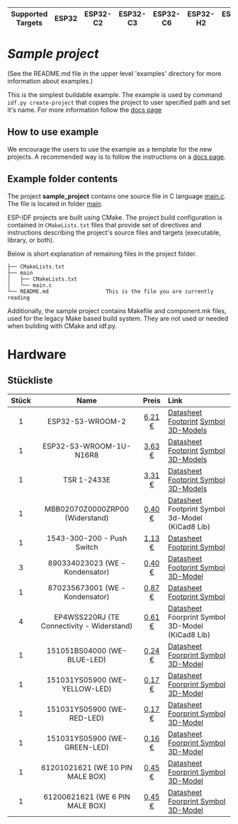 | Supported Targets | ESP32 | ESP32-C2 | ESP32-C3 | ESP32-C6 | ESP32-H2 | ESP32-S2 | ESP32-S3 |
| ----------------- | ----- | -------- | -------- | -------- | -------- | -------- | -------- |

# _Sample project_

(See the README.md file in the upper level 'examples' directory for more information about examples.)

This is the simplest buildable example. The example is used by command `idf.py create-project`
that copies the project to user specified path and set it's name. For more information follow the [docs page](https://docs.espressif.com/projects/esp-idf/en/latest/api-guides/build-system.html#start-a-new-project)



## How to use example
We encourage the users to use the example as a template for the new projects.
A recommended way is to follow the instructions on a [docs page](https://docs.espressif.com/projects/esp-idf/en/latest/api-guides/build-system.html#start-a-new-project).

## Example folder contents

The project **sample_project** contains one source file in C language [main.c](main/main.c). The file is located in folder [main](main).

ESP-IDF projects are built using CMake. The project build configuration is contained in `CMakeLists.txt`
files that provide set of directives and instructions describing the project's source files and targets
(executable, library, or both). 

Below is short explanation of remaining files in the project folder.

```
├── CMakeLists.txt
├── main
│   ├── CMakeLists.txt
│   └── main.c
└── README.md                  This is the file you are currently reading
```
Additionally, the sample project contains Makefile and component.mk files, used for the legacy Make based build system. 
They are not used or needed when building with CMake and idf.py.

# Hardware

## Stückliste
| Stück | Name | Preis | Link |
| :---: | :---: | :---: | :--- |
| 1 | ESP32-S3-WROOM-2 | [6,21 €](https://www.mouser.de/ProductDetail/Espressif-Systems/ESP32-S3-WROOM-2-N32R8V?qs=sGAEpiMZZMu3sxpa5v1qrkR%2F6t0IkXq8%2Fwfpzku%252BThM%3D) | [Datasheet](https://www.mouser.de/datasheet/2/891/esp32_s3_wroom_2_datasheet_en-2902185.pdf)   [Footprint](https://github.com/espressif/kicad-libraries/blob/main/footprints/Espressif.pretty/ESP32-S3-WROOM-1.kicad_mod) [Symbol](https://github.com/espressif/kicad-libraries/tree/main/symbols) [3D-Models](https://www.snapeda.com/parts/ESP32-S3-WROOM-2-N32R8V/Espressif%20Systems/view-part/?ref=search&t=esp32-s3-wroom-2)
| 1 | ESP32-S3-WROOM-1U-N16R8 | [3,63 €](https://www.mouser.de/ProductDetail/Espressif-Systems/ESP32-S3-WROOM-1U-N16R8?qs=Li%252BoUPsLEns6V0Pr5KRJtw%3D%3D) | [Datasheet](https://www.mouser.de/datasheet/2/891/esp32_s3_wroom_1_wroom_1u_datasheet_en-2930317.pdf)   [Footprint](https://github.com/espressif/kicad-libraries/blob/main/footprints/Espressif.pretty/ESP32-S3-WROOM-1.kicad_mod) [Symbol](https://github.com/espressif/kicad-libraries/tree/main/symbols) [3D-Models](https://www.snapeda.com/parts/ESP32-S3-WROOM-2-N32R8V/Espressif%20Systems/view-part/?ref=search&t=esp32-s3-wroom-2)
| 1 | TSR 1-2433E | [3,31 €](https://www.reichelt.com/dk/en/shop/product/dc_dc_converter_tsr_1e_1_a_6-36_3_3_vdc_sil-3-288646?PROVID=2788&gad_source=1&gclid=Cj0KCQjwu-63BhC9ARIsAMMTLXQah1hD_9dkKNU3fR1BPLRpt7zMLCJ1lF65J9EvhKjII7mxAZm5eI4aAiu6EALw_wcB) | [Datasheet](https://cdn-reichelt.de/documents/datenblatt/C700/TSR1-2433E_DB_EN.pdf) [Footprint Symbol](https://www.snapeda.com/parts/TSR%201-2433E/Traco%20Power/view-part/?welcome=home&ref=search&t=tsr1-2433) [3D-Models](https://www.snapeda.com/parts/TSR%201-2433E/Traco%20Power/view-part/?welcome=home&ref=search&t=tsr1-2433)
| 1 | MBB02070Z0000ZRP00 (Widerstand) | [0,40 €](https://www.mouser.de/ProductDetail/Vishay-Beyschlag/MBB02070Z0000ZRP00?qs=sGAEpiMZZMtlubZbdhIBIACtXsCE%2Fl4kMnYGM9CYwD0%3D) | [Datasheet](https://www.vishay.com/docs/28766/mbxsma.pdf) Footprint Symbol 3d-Model (KiCad8 Lib)
| 1 | 1543-300-200 - Push Switch | [1,13 €](https://www.mouser.de/ProductDetail/Bourns/1543-650-149?qs=2f2kQrcl%2FoiIszYh%252BBIYwA%3D%3D) | [Datasheet](https://www.mouser.de/datasheet/2/54/1543-55078.pdf) [Footprint Symbol](https://www.snapeda.com/parts/1543-650-149/Bourns/view-part/?ref=search&t=1543-650-149) 
| 3 | 890334023023 (WE - Kondensator) | [0,40 €](https://www.mouser.de/ProductDetail/Wurth-Elektronik/890334023023?qs=sGAEpiMZZMsh%252B1woXyUXjw135FJCisgx62221Dnepso%3D) | [Datasheet](https://www.we-online.com/components/products/datasheet/890334023023.pdf) [Footprint Symbol 3D-Model](https://www.snapeda.com/parts/890334023023/W%C3%BCrth%20Elektronik/view-part/?ref=search&t=890334023023)
| 1 | 870235673001 (WE - Kondensator) | [0,87 €](https://www.we-online.com/components/products/datasheet/870235673001.pdf) | [Datasheet](https://www.we-online.com/components/products/datasheet/870235673001.pdf) [Footprint Symbol](https://www.snapeda.com/parts/870235673001/W%C3%BCrth%20Elektronik/view-part/?ref=search&t=870235673001)
| 4 | EP4WSS220RJ (TE Connectivity - Widerstand) | [0,61 €](https://www.mouser.de/ProductDetail/TE-Connectivity-Neohm/EP4WSS220RJ?qs=HoCaDK9Nz5ea25zidrpq7Q%3D%3D) | [Datasheet](https://www.mouser.de/datasheet/2/418/9/ENG_CD_2176613_BA1-3367918.pdf) Foorprint Symbol 3D-Model (KiCad8 Lib)
| 1 | 151051BS04000 (WE-BLUE-LED) | [0,24 €](https://www.mouser.de/ProductDetail/Wurth-Elektronik/151051BS04000?qs=LlUlMxKIyB3OjuZOlqaOjg%3D%3D) | [Datasheet](https://www.mouser.de/datasheet/2/418/9/ENG_CD_2176613_BA1-3367918.pdf) [Foorprint Symbol 3D-Model](https://www.snapeda.com/parts/151051BS04000/W%C3%BCrth%20Elektronik/view-part/?welcome=home&ref=search&t=151051BS04000)
| 1 | 151031YS05900 (WE-YELLOW-LED) | [0,17 €](https://www.mouser.de/ProductDetail/Wurth-Elektronik/151031YS05900?qs=LlUlMxKIyB2uWWsOjTR3Fw%3D%3D) | [Datasheet](https://www.we-online.com/components/products/datasheet/151031YS05900.pdf) [Foorprint Symbol 3D-Model](https://www.snapeda.com/parts/151031YS05900/Wurth%20Electronics/view-part/?ref=search&t=151031YS05900)
| 1 | 151031YS05900 (WE-RED-LED) | [0,17 €](https://www.mouser.de/ProductDetail/Wurth-Elektronik/151033RS03000?qs=LlUlMxKIyB1%252BAw6bWFN43w%3D%3D) | [Datasheet](https://www.we-online.com/components/products/datasheet/151033RS03000.pdf) [Foorprint Symbol 3D-Model](https://www.snapeda.com/parts/151033RS03000/W%C3%BCrth%20Elektronik/view-part/?ref=search&t=151033RS03000)
| 1 | 151031YS05900 (WE-GREEN-LED) | [0,16 €](https://www.mouser.de/ProductDetail/Wurth-Elektronik/151031VS06000?qs=LlUlMxKIyB01ggED1iKswA%3D%3D) | [Datasheet](https://www.we-online.com/components/products/datasheet/151031VS06000.pdf) [Foorprint Symbol 3D-Model](https://www.snapeda.com/parts/151031VS06000/Wurth%20Electronics/view-part/?ref=search&t=151031VS06000)
| 1 | 61201021621 (WE 10 PIN MALE BOX) | [0,45 €](https://www.mouser.de/ProductDetail/Wurth-Elektronik/61201021621?qs=W%252B2sBeLta1a0dwX5pxbfXw%3D%3D&mgh=1&vip=1&utm_id=20968985688&gad_source=1&gclid=CjwKCAjwx4O4BhAnEiwA42SbVD3qD7Ghb3sIcNxPBit9jrGpqggUyeh4tj6mStcjgxjb2YuEWH3NOxoCIQsQAvD_BwE) | [Datasheet](https://www.we-online.com/components/products/datasheet/61201021621.pdf) [Foorprint Symbol 3D-Model](https://www.snapeda.com/parts/61201021621/W%C3%BCrth%20Elektronik/view-part/?ref=search&t=61201021621)
| 1 | 61200621621 (WE 6 PIN MALE BOX) | [0,45 €](https://www.mouser.de/ProductDetail/Wurth-Elektronik/61200621621?qs=PhR8RmCirEbjX8n1RKw4Jw%3D%3D) | [Datasheet](https://www.we-online.com/components/products/datasheet/61200621621.pdf) [Foorprint Symbol 3D-Model](https://www.snapeda.com/parts/61200621621/Wurth%20Electronics/view-part/?ref=search&t=61200621621)